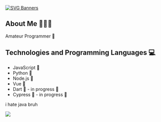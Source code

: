 [![SVG Banners](https://svg-banners.vercel.app/api?type=glitch&text1=🌪️koziuu🌪️&width=1000&height=200)](https://youtu.be/dQw4w9WgXcQ?si=msFZ1RI-r2W-Xgz-)

## About Me 🧑🏻‍💻
Amateur Programmer 🌟

## Technologies and Programming Languages 💻
- JavaScript 📜
- Python 🐍
- Node.js 🚀
- Vue 🖖
- Dart 🎯 - in progress 🎉
- Cypress 🎯 - in progress 🎉

i hate java bruh

![](https://media.tenor.com/fMUOPRVdSzUAAAAd/python.gif)

